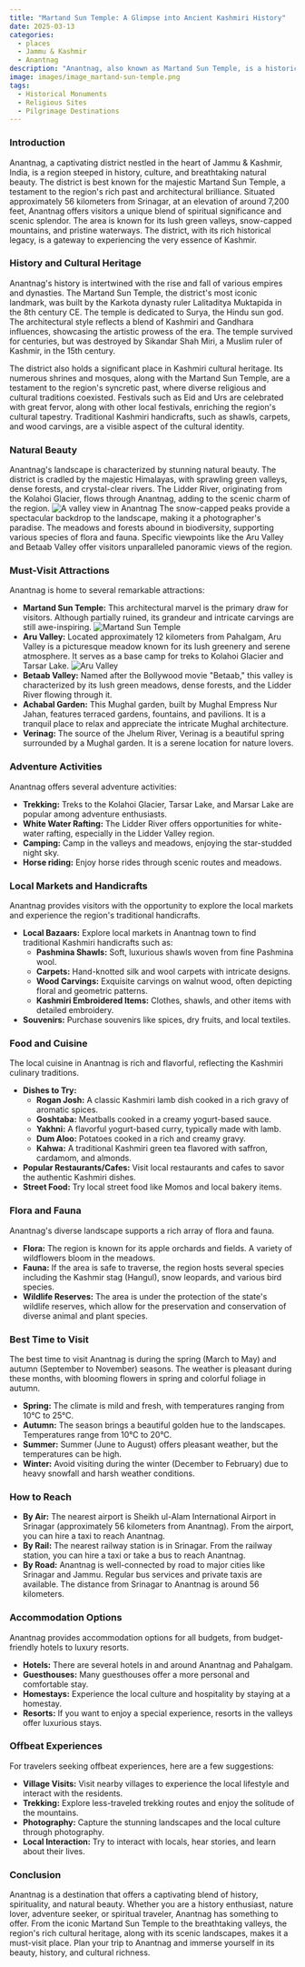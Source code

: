 ```yaml
---
title: "Martand Sun Temple: A Glimpse into Ancient Kashmiri History"
date: 2025-03-13
categories:
  - places
  - Jammu & Kashmir
  - Anantnag
description: "Anantnag, also known as Martand Sun Temple, is a historic temple complex situated in the picturesque town of Anantnag in Jammu & Kashmir, India. This ancient temple is dedicated to Lord Surya, the Hindu god of the sun, and dates back to the 8th century AD. The temple's architectural style is a blend of Buddhist, Hindu, and Islamic influences, reflecting the region's rich cultural heritage. Surrounded by lush greenery and serene natural beauty, Anantnag Martand Sun Temple is an ideal getaway for those seeking spiritual enlightenment, relaxation, and a glimpse into India's rich historical past."
image: images/image_martand-sun-temple.png
tags: 
  - Historical Monuments
  - Religious Sites
  - Pilgrimage Destinations
---
```



### **Introduction**

Anantnag, a captivating district nestled in the heart of Jammu & Kashmir, India, is a region steeped in history, culture, and breathtaking natural beauty. The district is best known for the majestic Martand Sun Temple, a testament to the region's rich past and architectural brilliance. Situated approximately 56 kilometers from Srinagar, at an elevation of around 7,200 feet, Anantnag offers visitors a unique blend of spiritual significance and scenic splendor. The area is known for its lush green valleys, snow-capped mountains, and pristine waterways. The district, with its rich historical legacy, is a gateway to experiencing the very essence of Kashmir.

### **History and Cultural Heritage**

Anantnag's history is intertwined with the rise and fall of various empires and dynasties. The Martand Sun Temple, the district's most iconic landmark, was built by the Karkota dynasty ruler Lalitaditya Muktapida in the 8th century CE. The temple is dedicated to Surya, the Hindu sun god. The architectural style reflects a blend of Kashmiri and Gandhara influences, showcasing the artistic prowess of the era. The temple survived for centuries, but was destroyed by Sikandar Shah Miri, a Muslim ruler of Kashmir, in the 15th century.

The district also holds a significant place in Kashmiri cultural heritage. Its numerous shrines and mosques, along with the Martand Sun Temple, are a testament to the region's syncretic past, where diverse religious and cultural traditions coexisted. Festivals such as Eid and Urs are celebrated with great fervor, along with other local festivals, enriching the region's cultural tapestry. Traditional Kashmiri handicrafts, such as shawls, carpets, and wood carvings, are a visible aspect of the cultural identity.

###  **Natural Beauty**

Anantnag's landscape is characterized by stunning natural beauty. The district is cradled by the majestic Himalayas, with sprawling green valleys, dense forests, and crystal-clear rivers. The Lidder River, originating from the Kolahoi Glacier, flows through Anantnag, adding to the scenic charm of the region. <img src="placeholder_image_of_a_valley_in_Anantnag.jpg" alt="A valley view in Anantnag"> The snow-capped peaks provide a spectacular backdrop to the landscape, making it a photographer's paradise. The meadows and forests abound in biodiversity, supporting various species of flora and fauna. Specific viewpoints like the Aru Valley and Betaab Valley offer visitors unparalleled panoramic views of the region.

### **Must-Visit Attractions**

Anantnag is home to several remarkable attractions:

*   **Martand Sun Temple:** This architectural marvel is the primary draw for visitors. Although partially ruined, its grandeur and intricate carvings are still awe-inspiring. <img src="placeholder_image_of_Martand_Sun_Temple.jpg" alt="Martand Sun Temple">
*   **Aru Valley:** Located approximately 12 kilometers from Pahalgam, Aru Valley is a picturesque meadow known for its lush greenery and serene atmosphere. It serves as a base camp for treks to Kolahoi Glacier and Tarsar Lake. <img src="placeholder_image_of_Aru_Valley.jpg" alt="Aru Valley">
*   **Betaab Valley:** Named after the Bollywood movie "Betaab," this valley is characterized by its lush green meadows, dense forests, and the Lidder River flowing through it.
*   **Achabal Garden:** This Mughal garden, built by Mughal Empress Nur Jahan, features terraced gardens, fountains, and pavilions. It is a tranquil place to relax and appreciate the intricate Mughal architecture.
*   **Verinag:** The source of the Jhelum River, Verinag is a beautiful spring surrounded by a Mughal garden. It is a serene location for nature lovers.

### **Adventure Activities**

Anantnag offers several adventure activities:

*   **Trekking:** Treks to the Kolahoi Glacier, Tarsar Lake, and Marsar Lake are popular among adventure enthusiasts.
*   **White Water Rafting:** The Lidder River offers opportunities for white-water rafting, especially in the Lidder Valley region.
*   **Camping:** Camp in the valleys and meadows, enjoying the star-studded night sky.
*   **Horse riding:** Enjoy horse rides through scenic routes and meadows.

### **Local Markets and Handicrafts**

Anantnag provides visitors with the opportunity to explore the local markets and experience the region's traditional handicrafts.

*   **Local Bazaars:** Explore local markets in Anantnag town to find traditional Kashmiri handicrafts such as:
    *   **Pashmina Shawls:** Soft, luxurious shawls woven from fine Pashmina wool.
    *   **Carpets:** Hand-knotted silk and wool carpets with intricate designs.
    *   **Wood Carvings:** Exquisite carvings on walnut wood, often depicting floral and geometric patterns.
    *   **Kashmiri Embroidered Items:** Clothes, shawls, and other items with detailed embroidery.
*   **Souvenirs:** Purchase souvenirs like spices, dry fruits, and local textiles.

### **Food and Cuisine**

The local cuisine in Anantnag is rich and flavorful, reflecting the Kashmiri culinary traditions.

*   **Dishes to Try:**
    *   **Rogan Josh:** A classic Kashmiri lamb dish cooked in a rich gravy of aromatic spices.
    *   **Goshtaba:** Meatballs cooked in a creamy yogurt-based sauce.
    *   **Yakhni:** A flavorful yogurt-based curry, typically made with lamb.
    *   **Dum Aloo:** Potatoes cooked in a rich and creamy gravy.
    *   **Kahwa:** A traditional Kashmiri green tea flavored with saffron, cardamom, and almonds.
*   **Popular Restaurants/Cafes:** Visit local restaurants and cafes to savor the authentic Kashmiri dishes.
*   **Street Food:** Try local street food like Momos and local bakery items.

### **Flora and Fauna**

Anantnag's diverse landscape supports a rich array of flora and fauna.

*   **Flora:** The region is known for its apple orchards and fields. A variety of wildflowers bloom in the meadows.
*   **Fauna:** If the area is safe to traverse, the region hosts several species including the Kashmir stag (Hangul), snow leopards, and various bird species.
*   **Wildlife Reserves:** The area is under the protection of the state's wildlife reserves, which allow for the preservation and conservation of diverse animal and plant species.

### **Best Time to Visit**

The best time to visit Anantnag is during the spring (March to May) and autumn (September to November) seasons. The weather is pleasant during these months, with blooming flowers in spring and colorful foliage in autumn.

*   **Spring:** The climate is mild and fresh, with temperatures ranging from 10°C to 25°C.
*   **Autumn:** The season brings a beautiful golden hue to the landscapes. Temperatures range from 10°C to 20°C.
*   **Summer:** Summer (June to August) offers pleasant weather, but the temperatures can be high.
*   **Winter:** Avoid visiting during the winter (December to February) due to heavy snowfall and harsh weather conditions.

### **How to Reach**

*   **By Air:** The nearest airport is Sheikh ul-Alam International Airport in Srinagar (approximately 56 kilometers from Anantnag). From the airport, you can hire a taxi to reach Anantnag.
*   **By Rail:** The nearest railway station is in Srinagar. From the railway station, you can hire a taxi or take a bus to reach Anantnag.
*   **By Road:** Anantnag is well-connected by road to major cities like Srinagar and Jammu. Regular bus services and private taxis are available. The distance from Srinagar to Anantnag is around 56 kilometers.

### **Accommodation Options**

Anantnag provides accommodation options for all budgets, from budget-friendly hotels to luxury resorts.

*   **Hotels:** There are several hotels in and around Anantnag and Pahalgam.
*   **Guesthouses:** Many guesthouses offer a more personal and comfortable stay.
*   **Homestays:** Experience the local culture and hospitality by staying at a homestay.
*   **Resorts:** If you want to enjoy a special experience, resorts in the valleys offer luxurious stays.

### **Offbeat Experiences**

For travelers seeking offbeat experiences, here are a few suggestions:

*   **Village Visits:** Visit nearby villages to experience the local lifestyle and interact with the residents.
*   **Trekking:** Explore less-traveled trekking routes and enjoy the solitude of the mountains.
*   **Photography:** Capture the stunning landscapes and the local culture through photography.
*   **Local Interaction:** Try to interact with locals, hear stories, and learn about their lives.

### **Conclusion**

Anantnag is a destination that offers a captivating blend of history, spirituality, and natural beauty. Whether you are a history enthusiast, nature lover, adventure seeker, or spiritual traveler, Anantnag has something to offer. From the iconic Martand Sun Temple to the breathtaking valleys, the region's rich cultural heritage, along with its scenic landscapes, makes it a must-visit place. Plan your trip to Anantnag and immerse yourself in its beauty, history, and cultural richness.


